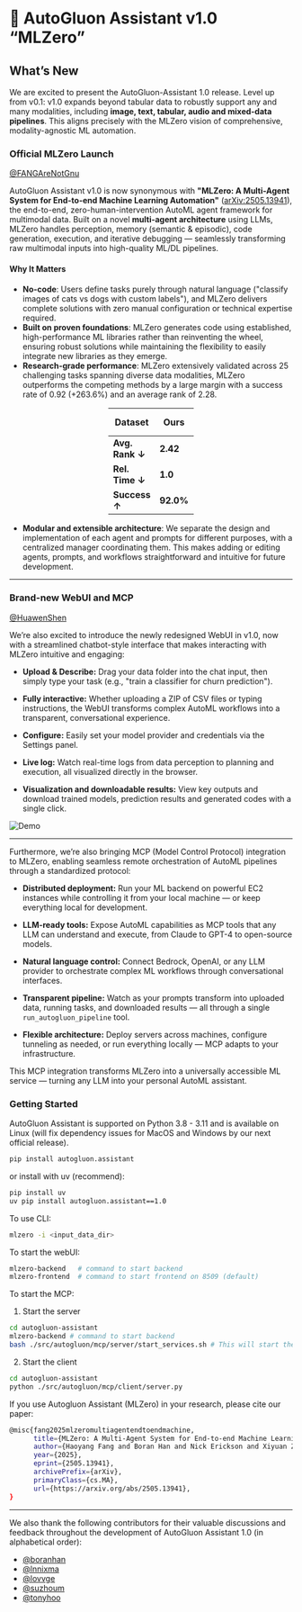 # 🚀 AutoGluon Assistant v1.0 “MLZero”

## What’s New

We are excited to present the AutoGluon-Assistant 1.0 release. Level up from v0.1: v1.0 expands beyond tabular data to robustly support any and many modalities, including **image, text, tabular, audio and mixed-data pipelines**. This aligns precisely with the MLZero vision of comprehensive, modality-agnostic ML automation.

### Official MLZero Launch 
[@FANGAreNotGnu](https://github.com/FANGAreNotGnu)

AutoGluon Assistant v1.0 is now synonymous with **"MLZero: A Multi-Agent System for End-to-end Machine Learning Automation"** ([arXiv:2505.13941](https://arxiv.org/abs/2505.13941)), the end-to-end, zero-human-intervention AutoML agent framework for multimodal data.
Built on a novel **multi-agent architecture** using LLMs, MLZero handles perception, memory (semantic & episodic), code generation, execution, and iterative debugging — seamlessly transforming raw multimodal inputs into high-quality ML/DL pipelines.

#### Why It Matters
- **No-code**: Users define tasks purely through natural language ("classify images of cats vs dogs with custom labels"), and MLZero delivers complete solutions with zero manual configuration or technical expertise required.
- **Built on proven foundations**: MLZero generates code using established, high-performance ML libraries rather than reinventing the wheel, ensuring robust solutions while maintaining the flexibility to easily integrate new libraries as they emerge.
- **Research-grade performance**: MLZero extensively validated across 25 challenging tasks spanning diverse data modalities, MLZero outperforms the competing methods by a large margin with a success rate of 0.92 (+263.6\%) and an average rank of 2.28. 
  
<div style="margin-left: auto;
            margin-right: auto;
            width: 30%">

| Dataset     | Ours | Codex CLI | AIDE | DS-Agent | AK |
|-------------|--------------------------|---------------|----------|--------------|--------|
| **Avg. Rank ↓** | **2.42** | 8.04 | 5.76 | 6.16 | 8.26 | 8.28 | 
| **Rel. Time ↓** | **1.0**  | 0.15 | 0.23 | 2.83 | N/A  | 4.82 | 
| **Success ↑**   | **92.0%** | 14.7% | 69.3% | 25.3% | 13.3% | 14.7% | 
</div>

- **Modular and extensible architecture**: We separate the design and implementation of each agent and prompts for different purposes, with a centralized manager coordinating them. This makes adding or editing agents, prompts, and workflows straightforward and intuitive for future development.


---


### Brand-new WebUI and MCP 
[@HuawenShen](https://github.com/HuawenShen)

We’re also excited to introduce the newly redesigned WebUI in v1.0, now with a streamlined chatbot-style interface that makes interacting with MLZero intuitive and engaging:

- **Upload & Describe:** Drag your data folder into the chat input, then simply type your task (e.g., "train a classifier for churn prediction").

- **Fully interactive:** Whether uploading a ZIP of CSV files or typing instructions, the WebUI transforms complex AutoML workflows into a transparent, conversational experience.

- **Configure:** Easily set your model provider and credentials via the Settings panel.

- **Live log:** Watch real-time logs from data perception to planning and execution, all visualized directly in the browser.

- **Visualization and downloadable results:** View key outputs and download trained models, prediction results and generated codes with a single click.

![Demo](https://github.com/autogluon/autogluon-assistant/blob/main/docs/assets/web_demo.gif)

---

Furthermore, we’re also bringing MCP (Model Control Protocol) integration to MLZero, enabling seamless remote orchestration of AutoML pipelines through a standardized protocol:

- **Distributed deployment:** Run your ML backend on powerful EC2 instances while controlling it from your local machine — or keep everything local for development.

- **LLM-ready tools:** Expose AutoML capabilities as MCP tools that any LLM can understand and execute, from Claude to GPT-4 to open-source models.

- **Natural language control:** Connect Bedrock, OpenAI, or any LLM provider to orchestrate complex ML workflows through conversational interfaces.

- **Transparent pipeline:** Watch as your prompts transform into uploaded data, running tasks, and downloaded results — all through a single `run_autogluon_pipeline` tool.

- **Flexible architecture:** Deploy servers across machines, configure tunneling as needed, or run everything locally — MCP adapts to your infrastructure.

This MCP integration transforms MLZero into a universally accessible ML service — turning any LLM into your personal AutoML assistant.

### Getting Started

AutoGluon Assistant is supported on Python 3.8 - 3.11 and is available on Linux (will fix dependency issues for MacOS and Windows by our next official release).

```bash
pip install autogluon.assistant
```
or install with uv (recommend):
```bash
pip install uv
uv pip install autogluon.assistant==1.0
```

To use CLI:
```bash
mlzero -i <input_data_dir>
```

To start the webUI:
```bash
mlzero-backend   # command to start backend
mlzero-frontend  # command to start frontend on 8509 (default)
```

To start the MCP:
1. Start the server
```bash
cd autogluon-assistant
mlzero-backend # command to start backend
bash ./src/autogluon/mcp/server/start_services.sh # This will start the service—run it in a new terminal.
```
2. Start the client
```bash
cd autogluon-assistant
python ./src/autogluon/mcp/client/server.py
```

If you use Autogluon Assistant (MLZero) in your research, please cite our paper:

```bash
@misc{fang2025mlzeromultiagentendtoendmachine,
      title={MLZero: A Multi-Agent System for End-to-end Machine Learning Automation}, 
      author={Haoyang Fang and Boran Han and Nick Erickson and Xiyuan Zhang and Su Zhou and Anirudh Dagar and Jiani Zhang and Ali Caner Turkmen and Cuixiong Hu and Huzefa Rangwala and Ying Nian Wu and Bernie Wang and George Karypis},
      year={2025},
      eprint={2505.13941},
      archivePrefix={arXiv},
      primaryClass={cs.MA},
      url={https://arxiv.org/abs/2505.13941}, 
}
```
---

We also thank the following contributors for their valuable discussions and feedback throughout the development of AutoGluon Assistant 1.0 (in alphabetical order):

- [@boranhan](https://github.com/boranhan)
- [@lnnixma](https://github.com/Innixma)
- [@lovvge](https://github.com/lovvge)
- [@suzhoum](https://github.com/suzhoum)
- [@tonyhoo](https://github.com/tonyhoo)
